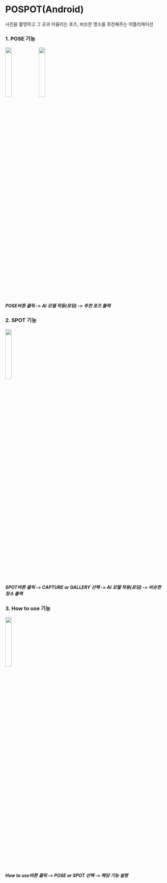 # POSPOT(Android)

사진을 촬영하고 그 곳과 어울리는 포즈, 비슷한 명소를 추천해주는 어플리케이션

### 1. POSE 기능
<img width="20%" src ="https://user-images.githubusercontent.com/81103357/153551106-3f8187dd-e0d9-4b95-ac6d-f5386e9f0700.gif"/> <img width="20%" src ="https://user-images.githubusercontent.com/81103357/153551108-44d0dc08-9b15-44b4-8b78-0a62eb8aaaea.gif"/>
##### POSE버튼 클릭 -> AI 모델 작동(로딩) -> 추천 포즈 출력

### 2. SPOT 기능
<img width="20%" src ="https://user-images.githubusercontent.com/81103357/153548625-3c8c3aff-db0f-4e4f-87f6-d6f15ece1679.gif"/>

##### SPOT버튼 클릭 -> CAPTURE or GALLERY 선택 -> AI 모델 작동(로딩) -> 비슷한 장소 출력

### 3. How to use 기능
<img width="20%" src ="https://user-images.githubusercontent.com/81103357/153551109-5f089e1f-97af-485c-b96e-0037be2ab501.gif"/>

##### How to use버튼 클릭 -> POSE or SPOT 선택 -> 해당 기능 설명
